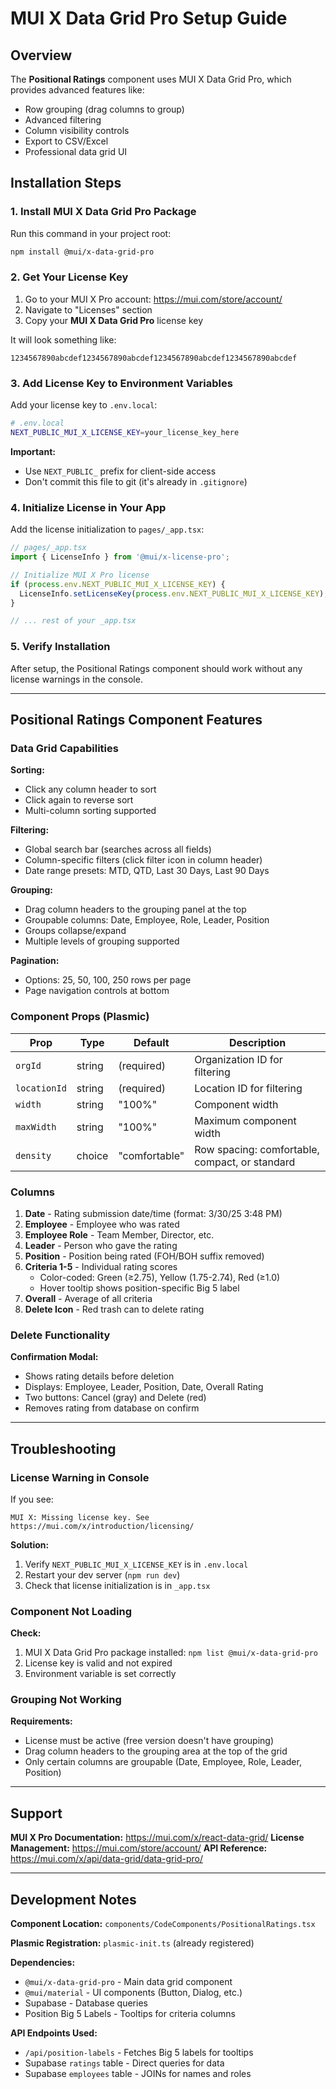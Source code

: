 # MUI X Data Grid Pro Setup Guide

## Overview
The **Positional Ratings** component uses MUI X Data Grid Pro, which provides advanced features like:
- Row grouping (drag columns to group)
- Advanced filtering
- Column visibility controls
- Export to CSV/Excel
- Professional data grid UI

## Installation Steps

### 1. Install MUI X Data Grid Pro Package

Run this command in your project root:

```bash
npm install @mui/x-data-grid-pro
```

### 2. Get Your License Key

1. Go to your MUI X Pro account: https://mui.com/store/account/
2. Navigate to "Licenses" section
3. Copy your **MUI X Data Grid Pro** license key

It will look something like:
```
1234567890abcdef1234567890abcdef1234567890abcdef1234567890abcdef
```

### 3. Add License Key to Environment Variables

Add your license key to `.env.local`:

```bash
# .env.local
NEXT_PUBLIC_MUI_X_LICENSE_KEY=your_license_key_here
```

**Important:** 
- Use `NEXT_PUBLIC_` prefix for client-side access
- Don't commit this file to git (it's already in `.gitignore`)

### 4. Initialize License in Your App

Add the license initialization to `pages/_app.tsx`:

```typescript
// pages/_app.tsx
import { LicenseInfo } from '@mui/x-license-pro';

// Initialize MUI X Pro license
if (process.env.NEXT_PUBLIC_MUI_X_LICENSE_KEY) {
  LicenseInfo.setLicenseKey(process.env.NEXT_PUBLIC_MUI_X_LICENSE_KEY);
}

// ... rest of your _app.tsx
```

### 5. Verify Installation

After setup, the Positional Ratings component should work without any license warnings in the console.

---

## Positional Ratings Component Features

### Data Grid Capabilities

**Sorting:**
- Click any column header to sort
- Click again to reverse sort
- Multi-column sorting supported

**Filtering:**
- Global search bar (searches across all fields)
- Column-specific filters (click filter icon in column header)
- Date range presets: MTD, QTD, Last 30 Days, Last 90 Days

**Grouping:**
- Drag column headers to the grouping panel at the top
- Groupable columns: Date, Employee, Role, Leader, Position
- Groups collapse/expand
- Multiple levels of grouping supported

**Pagination:**
- Options: 25, 50, 100, 250 rows per page
- Page navigation controls at bottom

### Component Props (Plasmic)

| Prop | Type | Default | Description |
|------|------|---------|-------------|
| `orgId` | string | (required) | Organization ID for filtering |
| `locationId` | string | (required) | Location ID for filtering |
| `width` | string | "100%" | Component width |
| `maxWidth` | string | "100%" | Maximum component width |
| `density` | choice | "comfortable" | Row spacing: comfortable, compact, or standard |

### Columns

1. **Date** - Rating submission date/time (format: 3/30/25 3:48 PM)
2. **Employee** - Employee who was rated
3. **Employee Role** - Team Member, Director, etc.
4. **Leader** - Person who gave the rating
5. **Position** - Position being rated (FOH/BOH suffix removed)
6. **Criteria 1-5** - Individual rating scores
   - Color-coded: Green (≥2.75), Yellow (1.75-2.74), Red (≥1.0)
   - Hover tooltip shows position-specific Big 5 label
7. **Overall** - Average of all criteria
8. **Delete Icon** - Red trash can to delete rating

### Delete Functionality

**Confirmation Modal:**
- Shows rating details before deletion
- Displays: Employee, Leader, Position, Date, Overall Rating
- Two buttons: Cancel (gray) and Delete (red)
- Removes rating from database on confirm

---

## Troubleshooting

### License Warning in Console

If you see:
```
MUI X: Missing license key. See https://mui.com/x/introduction/licensing/
```

**Solution:**
1. Verify `NEXT_PUBLIC_MUI_X_LICENSE_KEY` is in `.env.local`
2. Restart your dev server (`npm run dev`)
3. Check that license initialization is in `_app.tsx`

### Component Not Loading

**Check:**
1. MUI X Data Grid Pro package installed: `npm list @mui/x-data-grid-pro`
2. License key is valid and not expired
3. Environment variable is set correctly

### Grouping Not Working

**Requirements:**
- License must be active (free version doesn't have grouping)
- Drag column headers to the grouping area at the top of the grid
- Only certain columns are groupable (Date, Employee, Role, Leader, Position)

---

## Support

**MUI X Pro Documentation:** https://mui.com/x/react-data-grid/
**License Management:** https://mui.com/store/account/
**API Reference:** https://mui.com/x/api/data-grid/data-grid-pro/

---

## Development Notes

**Component Location:**
`components/CodeComponents/PositionalRatings.tsx`

**Plasmic Registration:**
`plasmic-init.ts` (already registered)

**Dependencies:**
- `@mui/x-data-grid-pro` - Main data grid component
- `@mui/material` - UI components (Button, Dialog, etc.)
- Supabase - Database queries
- Position Big 5 Labels - Tooltips for criteria columns

**API Endpoints Used:**
- `/api/position-labels` - Fetches Big 5 labels for tooltips
- Supabase `ratings` table - Direct queries for data
- Supabase `employees` table - JOINs for names and roles

